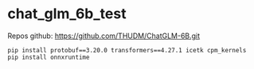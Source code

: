 # chat_glm_6b_test

Repos github: https://github.com/THUDM/ChatGLM-6B.git

```
pip install protobuf==3.20.0 transformers==4.27.1 icetk cpm_kernels
pip install onnxruntime
```